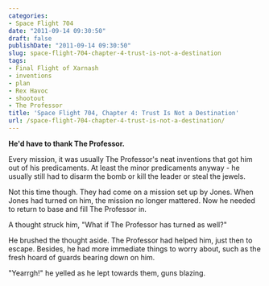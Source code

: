 ```yaml
---
categories:
- Space Flight 704
date: "2011-09-14 09:30:50"
draft: false
publishDate: "2011-09-14 09:30:50"
slug: space-flight-704-chapter-4-trust-is-not-a-destination
tags:
- Final Flight of Xarnash
- inventions
- plan
- Rex Havoc
- shootout
- The Professor
title: 'Space Flight 704, Chapter 4: Trust Is Not a Destination'
url: /space-flight-704-chapter-4-trust-is-not-a-destination/
---
```

**He'd have to thank The Professor.**

Every mission, it was usually The Professor's neat inventions that got
him out of his predicaments. At least the minor predicaments anyway - he
usually still had to disarm the bomb or kill the leader or steal the
jewels.

Not this time though. They had come on a mission set up by Jones. When
Jones had turned on him, the mission no longer mattered. Now he needed
to return to base and fill The Professor in.

A thought struck him, "What if The Professor has turned as well?"

He brushed the thought aside. The Professor had helped him, just then to
escape. Besides, he had more immediate things to worry about, such as
the fresh hoard of guards bearing down on him.

"Yearrgh!" he yelled as he lept towards them, guns blazing.